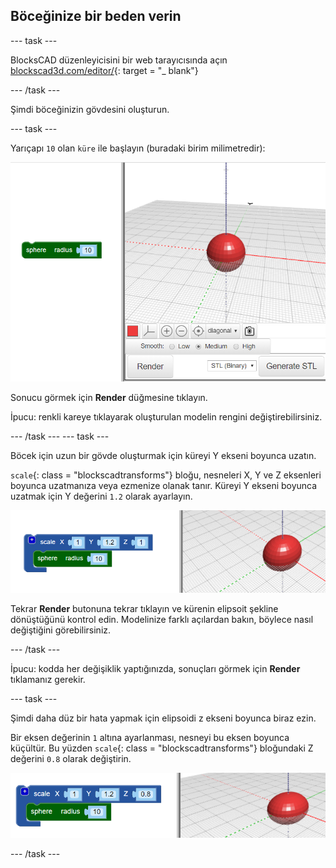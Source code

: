 ## Böceğinize bir beden verin

--- task ---

BlocksCAD düzenleyicisini bir web tarayıcısında açın [blockscad3d.com/editor/](https://www.blockscad3d.com/editor/){: target = "_ blank"}

--- /task ---

Şimdi böceğinizin gövdesini oluşturun.

--- task ---

Yarıçapı `10` olan `küre` ile başlayın (buradaki birim milimetredir):

![ekran görüntüsü](images/bug-body-sphere.png)

Sonucu görmek için **Render** düğmesine tıklayın.

İpucu: renkli kareye tıklayarak oluşturulan modelin rengini değiştirebilirsiniz.

--- /task --- --- task ---

Böcek için uzun bir gövde oluşturmak için küreyi Y ekseni boyunca uzatın.

`scale`{: class = "blockscadtransforms"} bloğu, nesneleri X, Y ve Z eksenleri boyunca uzatmanıza veya ezmenize olanak tanır. Küreyi Y ekseni boyunca uzatmak için Y değerini `1.2` olarak ayarlayın.

![ekran görüntüsü](images/bug-body-y.png)

Tekrar **Render** butonuna tekrar tıklayın ve kürenin elipsoit şekline dönüştüğünü kontrol edin. Modelinize farklı açılardan bakın, böylece nasıl değiştiğini görebilirsiniz.

--- /task ---

İpucu: kodda her değişiklik yaptığınızda, sonuçları görmek için **Render** tıklamanız gerekir.

--- task ---

Şimdi daha düz bir hata yapmak için elipsoidi z ekseni boyunca biraz ezin.

Bir eksen değerinin `1` altına ayarlanması, nesneyi bu eksen boyunca küçültür. Bu yüzden `scale`{: class = "blockscadtransforms"} bloğundaki Z değerini `0.8` olarak değiştirin.

![ekran görüntüsü](images/bug-body-z.png)

--- /task ---




